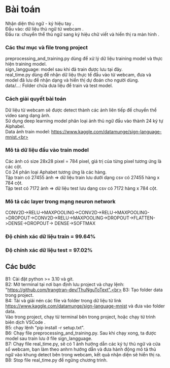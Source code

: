 # Bài toán
Nhận diện thủ ngữ - ký hiệu tay .<br>
Đầu vào: dữ liệu thủ ngữ từ webcam .<br>
Đầu ra: chuyển thể thủ ngữ sang ký hiệu chữ viết và hiển thị ra màn hình .<br>

### Các thư mục và file trong project
preprocessing_and_training.py dùng để xử lý dữ liệu training model và thực hiện training model.<br>
sign_langguage: model sau khi đã train được lưu tại đây.<br>
real_time.py dùng để nhận dữ liệu thực tế đầu vào từ webcam, đưa và model đã lưu để nhận dạng và hiển thị dự đoán cho người dùng.<br>
data/...: Folder chứa dưa liệu để train và test model.<br>


### Cách giải quyết bài toán
Dữ liệu từ webcam sẽ được detect thành các ảnh liên tiếp để chuyển thể video sang dạng ảnh.<br>
Sử dụng deep learning model phân loại ảnh thủ ngữ đầu vào thành 24 ký tự Alphabel.<br>
Data ảnh train model: https://www.kaggle.com/datamunge/sign-language-mnist.<br>

### Mô tả dữ liệu đầu vào train model
Các ảnh có size 28x28 pixel = 784 pixel, giá trị của từng pixel tương ứng là các cột.<br>
Có 24 phân loại Aphabet tương ứng là các hàng.<br>
Tập train có 27455 ảnh => dữ liệu train lưu dưới dạng csv có 27455 hàng x 784 cột.<br>
Tập test có 7172 ảnh => dữ liệu test lưu dạng csv có 7172 hàng x 784 cột.<br>

### Mô tả các layer trong mạng neuron network
CONV2D->RELU->MAXPOOLING->CONV2D->RELU->MAXPOOLING->DROPOUT->CONV2D->RELU->MAXPOOLING->DROPOUT->FLATTEN->DENSE->DROPOUT-> DENSE->SOFTMAX


### Độ chính xác dữ liệu train = 99.64% 
### Độ chính xác dữ liệu test    = 97.02%




## Các bước 
B1: Cài đặt python >= 3.10 và git.<br>
B2: Mở terminal tại nơi bạn định lưu project và chạy lệnh: "https://github.com/trangtran-dev/ThuNguToText".<br>
B3: Tạo folder data trong project.<br>
B4: Tải và giải nén các file và folder trong dữ liệu từ link https://www.kaggle.com/datamunge/sign-language-mnist và đưa vào folder data.<br>
Vào trong project, chạy từ terminal bên trong project, hoặc chạy từ trình biên dịch VSCode .<br>
B5: chạy lệnh "pip install -r setup.txt".<br>
B6: Chạy file preprocessing_and_training.py. Sau khi chạy xong, ta được model sau train lưu ở file sign_langguage.<br>
B7: Chạy file real_time.py, sẽ có 1 ảnh hướng dẫn các ký tự thủ ngữ và cửa sổ webcam, bạn làm theo anhrn hướng dẫn và đưa hành động mô tả thủ ngữ vào khung detect bên trong webcam, kết quả nhận diện sẽ hiển thị ra.<br>
B8: Stop file real_time.py để ngừng chương trình.<br>





